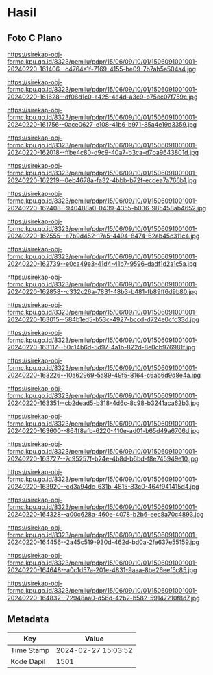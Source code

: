 # Hasil

## Foto C Plano

https://sirekap-obj-formc.kpu.go.id/8323/pemilu/pdpr/15/06/09/10/01/1506091001001-20240220-161406--c4764a1f-7169-4155-be09-7b7ab5a504a4.jpg

https://sirekap-obj-formc.kpu.go.id/8323/pemilu/pdpr/15/06/09/10/01/1506091001001-20240220-161628--df06d1c0-a425-4e4d-a3c9-b75ec07f759c.jpg

https://sirekap-obj-formc.kpu.go.id/8323/pemilu/pdpr/15/06/09/10/01/1506091001001-20240220-161756--0ace0627-e108-41b6-b971-85a4e19d3359.jpg

https://sirekap-obj-formc.kpu.go.id/8323/pemilu/pdpr/15/06/09/10/01/1506091001001-20240220-162018--ffbe4c80-d9c9-40a7-b3ca-d7ba9643801d.jpg

https://sirekap-obj-formc.kpu.go.id/8323/pemilu/pdpr/15/06/09/10/01/1506091001001-20240220-162219--0eb4678a-fa32-4bbb-b72f-ecdea7a766b1.jpg

https://sirekap-obj-formc.kpu.go.id/8323/pemilu/pdpr/15/06/09/10/01/1506091001001-20240220-162408--940488a0-0439-4355-b036-985458ab4652.jpg

https://sirekap-obj-formc.kpu.go.id/8323/pemilu/pdpr/15/06/09/10/01/1506091001001-20240220-162555--e7b9d452-17a5-4494-8474-62ab45c311c4.jpg

https://sirekap-obj-formc.kpu.go.id/8323/pemilu/pdpr/15/06/09/10/01/1506091001001-20240220-162739--e0ca49e3-41d4-41b7-9596-dadf1d2a1c5a.jpg

https://sirekap-obj-formc.kpu.go.id/8323/pemilu/pdpr/15/06/09/10/01/1506091001001-20240220-162858--c332c26a-7831-48b3-b481-fb89ff6d9b80.jpg

https://sirekap-obj-formc.kpu.go.id/8323/pemilu/pdpr/15/06/09/10/01/1506091001001-20240220-163015--584b1ed5-b53c-4927-bccd-d724e0cfc33d.jpg

https://sirekap-obj-formc.kpu.go.id/8323/pemilu/pdpr/15/06/09/10/01/1506091001001-20240220-163117--50c14b6d-5d97-4a1b-822d-8e0cb976981f.jpg

https://sirekap-obj-formc.kpu.go.id/8323/pemilu/pdpr/15/06/09/10/01/1506091001001-20240220-163226--10a62969-5a89-49f5-8164-c6ab6d9d8e4a.jpg

https://sirekap-obj-formc.kpu.go.id/8323/pemilu/pdpr/15/06/09/10/01/1506091001001-20240220-163351--cb2dead5-b318-4d6c-8c98-b3241aca62b3.jpg

https://sirekap-obj-formc.kpu.go.id/8323/pemilu/pdpr/15/06/09/10/01/1506091001001-20240220-163600--864f8afb-6220-410e-ad01-b65d49a6706d.jpg

https://sirekap-obj-formc.kpu.go.id/8323/pemilu/pdpr/15/06/09/10/01/1506091001001-20240220-163727--7c95257f-b24e-4b8d-b6bd-f8e745949e10.jpg

https://sirekap-obj-formc.kpu.go.id/8323/pemilu/pdpr/15/06/09/10/01/1506091001001-20240220-163920--cd3a94dc-631b-4815-83c0-464f941415d4.jpg

https://sirekap-obj-formc.kpu.go.id/8323/pemilu/pdpr/15/06/09/10/01/1506091001001-20240220-164328--a00c628a-460e-4078-b2b6-eec8a70c4893.jpg

https://sirekap-obj-formc.kpu.go.id/8323/pemilu/pdpr/15/06/09/10/01/1506091001001-20240220-164456--2a45c519-930d-462d-bd0a-2fe637e55159.jpg

https://sirekap-obj-formc.kpu.go.id/8323/pemilu/pdpr/15/06/09/10/01/1506091001001-20240220-164648--a0c1d57a-201e-4831-9aaa-8be26eef5c85.jpg

https://sirekap-obj-formc.kpu.go.id/8323/pemilu/pdpr/15/06/09/10/01/1506091001001-20240220-164832--72948aa0-d56d-42b2-b582-59147210f8d7.jpg


## Metadata

| Key        | Value               |
| ---------- | ------------------- |
| Time Stamp | 2024-02-27 15:03:52 |
| Kode Dapil | 1501                |



